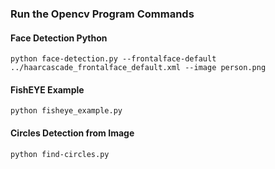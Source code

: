 ### Run the Opencv Program Commands

#### Face Detection Python 

```
python face-detection.py --frontalface-default ../haarcascade_frontalface_default.xml --image person.png
```

#### FishEYE Example

```
python fisheye_example.py
```

#### Circles Detection from Image

```
python find-circles.py
```


